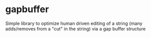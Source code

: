 # gapbuffer

Simple library to optimize human driven editing of a string (many adds/removes from a "cut" in the string) via a gap buffer structure
